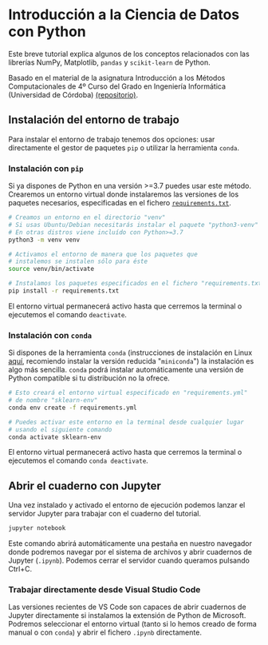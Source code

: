 # Introducción a la Ciencia de Datos con Python
Este breve tutorial explica algunos de los conceptos relacionados con las librerías NumPy, Matplotlib, `pandas` y `scikit-learn` de Python.

Basado en el material de la asignatura Introducción a los Métodos Computacionales de 4º Curso del Grado en Ingeniería Informática (Universidad de Córdoba) [(repositorio)](https://github.com/ayrna/tutorial-scikit-learn-IMC).

## Instalación del entorno de trabajo

Para instalar el entorno de trabajo tenemos dos opciones: usar directamente el gestor de paquetes `pip` o utilizar la herramienta `conda`.

### Instalación con `pip`

Si ya dispones de Python en una versión >=3.7 puedes usar este método. Crearemos un entorno virtual donde instalaremos las versiones de los paquetes necesarios, especificadas en el fichero [`requirements.txt`](requirements.txt).

```bash
# Creamos un entorno en el directorio "venv"
# Si usas Ubuntu/Debian necesitarás instalar el paquete "python3-venv"
# En otras distros viene incluído con Python>=3.7
python3 -m venv venv

# Activamos el entorno de manera que los paquetes que
# instalemos se instalen sólo para éste
source venv/bin/activate

# Instalamos los paquetes especificados en el fichero "requirements.txt"
pip install -r requirements.txt
```

El entorno virtual permanecerá activo hasta que cerremos la terminal o ejecutemos el comando `deactivate`.

### Instalación con `conda`

Si dispones de la herramienta `conda` (instrucciones de instalación en Linux [aquí](https://conda.io/projects/conda/en/latest/user-guide/install/linux.html), recomiendo instalar la versión reducida "`miniconda`") la instalación es algo más sencilla. `conda` podrá instalar automáticamente una versión de Python compatible si tu distribución no la ofrece.

```bash
# Esto creará el entorno virtual especificado en "requirements.yml"
# de nombre "sklearn-env"
conda env create -f requirements.yml

# Puedes activar este entorno en la terminal desde cualquier lugar
# usando el siguiente comando
conda activate sklearn-env
```

El entorno virtual permanecerá activo hasta que cerremos la terminal o ejecutemos el comando `conda deactivate`.

## Abrir el cuaderno con Jupyter

Una vez instalado y activado el entorno de ejecución podemos lanzar el servidor Jupyter para trabajar con el cuaderno del tutorial.

```bash
jupyter notebook
```

Este comando abrirá automáticamente una pestaña en nuestro navegador donde podremos navegar por el sistema de archivos y abrir cuadernos de Jupyter (`.ipynb`). Podemos cerrar el servidor cuando queramos pulsando Ctrl+C.

### Trabajar directamente desde Visual Studio Code

Las versiones recientes de VS Code son capaces de abrir cuadernos de Jupyter directamente si instalamos la extensión de Python de Microsoft. Podremos seleccionar el entorno virtual (tanto si lo hemos creado de forma manual o con `conda`) y abrir el fichero `.ipynb` directamente.